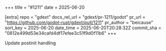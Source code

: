 +++
title = "#1211"
date = 2025-06-20

[extra]
repo = "gdext"
docs_rel_url = "gdext/pr-1211/godot"
pr_url = "https://github.com/godot-rust/gdext/pull/1211"
pr_author = "beicause"
sort_key = 2025-06-20
date_time = 2025-06-20T20:28:32Z
commit_sha = "0812e499d53e34cafd4df17efee3c51f9d0f11b6"
+++

Update postinit handling
